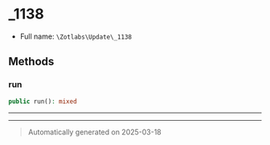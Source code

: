 
# _1138





* Full name: `\Zotlabs\Update\_1138`




## Methods


### run



```php
public run(): mixed
```












***


***
> Automatically generated on 2025-03-18
